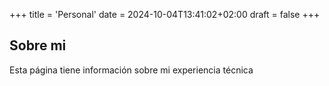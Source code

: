 +++
title = 'Personal'
date = 2024-10-04T13:41:02+02:00
draft = false
+++
## Sobre mi

Esta página tiene información sobre mi experiencia técnica